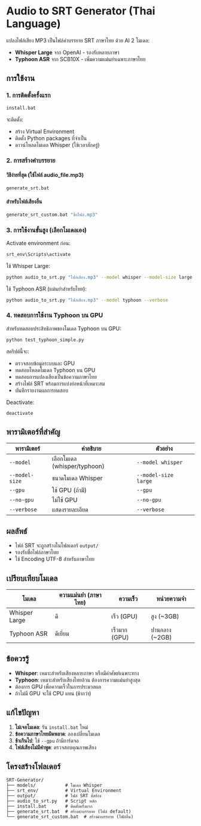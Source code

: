 # Audio to SRT Generator (Thai Language)

แปลงไฟล์เสียง MP3 เป็นไฟล์คำบรรยาย SRT ภาษาไทย ด้วย AI 2 โมเดล:
- **Whisper Large** จาก OpenAI - รองรับหลายภาษา
- **Typhoon ASR** จาก SCB10X - เพิ่มความแม่นยำเฉพาะภาษาไทย

## การใช้งาน

### 1. การติดตั้งครั้งแรก
```bash
install.bat
```
จะติดตั้ง:
- สร้าง Virtual Environment
- ติดตั้ง Python packages ที่จำเป็น
- ดาวน์โหลดโมเดล Whisper (ใช้เวลาสักครู่)

### 2. การสร้างคำบรรยาย

#### วิธีง่ายที่สุด (ใช้ไฟล์ audio_file.mp3)
```bash
generate_srt.bat
```

#### สำหรับไฟล์เสียงอื่น
```bash
generate_srt_custom.bat "ชื่อไฟล์.mp3"
```

### 3. การใช้งานขั้นสูง (เลือกโมเดลเอง)

Activate environment ก่อน:
```bash
srt_env\Scripts\activate
```

ใช้ Whisper Large:
```bash
python audio_to_srt.py "ไฟล์เสียง.mp3" --model whisper --model-size large --verbose
```

ใช้ Typhoon ASR (แม่นยำสำหรับไทย):
```bash
python audio_to_srt.py "ไฟล์เสียง.mp3" --model typhoon --verbose
```

### 4. ทดสอบการใช้งาน Typhoon บน GPU

สำหรับทดสอบประสิทธิภาพของโมเดล Typhoon บน GPU:
```bash
python test_typhoon_simple.py
```

สคริปต์นี้จะ:
- ตรวจสอบข้อมูลระบบและ GPU
- ทดสอบโหลดโมเดล Typhoon บน GPU
- ทดสอบการแปลงเสียงเป็นข้อความภาษาไทย
- สร้างไฟล์ SRT พร้อมการแบ่งย่อหน้าที่เหมาะสม
- บันทึกรายงานผลการทดสอบ

Deactivate:
```bash
deactivate
```

## พารามิเตอร์ที่สำคัญ

| พารามิเตอร์ | คำอธิบาย | ตัวอย่าง |
|------------|----------|----------|
| `--model` | เลือกโมเดล (whisper/typhoon) | `--model whisper` |
| `--model-size` | ขนาดโมเดล Whisper | `--model-size large` |
| `--gpu` | ใช้ GPU (ถ้ามี) | `--gpu` |
| `--no-gpu` | ไม่ใช้ GPU | `--no-gpu` |
| `--verbose` | แสดงรายละเอียด | `--verbose` |

## ผลลัพธ์

- ไฟล์ SRT จะถูกสร้างในโฟลเดอร์ `output/`
- รองรับชื่อไฟล์ภาษาไทย
- ใช้ Encoding UTF-8 สำหรับภาษาไทย

## เปรียบเทียบโมเดล

| โมเดล | ความแม่นยำ (ภาษาไทย) | ความเร็ว | หน่วยความจำ |
|--------|---------------------|--------|------------|
| Whisper Large | ดี | เร็ว (GPU) | สูง (~3GB) |
| Typhoon ASR | ดีเยี่ยม | เร็วมาก (GPU) | ปานกลาง (~2GB) |

## ข้อควรรู้

- **Whisper**: เหมาะสำหรับเสียงหลายภาษา หรือมีคำศัพท์เฉพาะทาง
- **Typhoon**: เหมาะสำหรับเสียงไทยล้วน ต้องการความแม่นยำสูงสุด
- ต้องการ GPU เพื่อความเร็วในการประมวลผล
- ถ้าไม่มี GPU จะใช้ CPU แทน (ช้ากว่า)

## แก้ไขปัญหา

1. **ไม่เจอโมเดล**: รัน `install.bat` ใหม่
2. **ข้อความภาษาไทยผิดพลาด**: ลองเปลี่ยนโมเดล
3. **ช้าเกินไป**: ใช้ `--gpu` ถ้ามีการ์ดจอ
4. **ไฟล์เสียงไม่มีคำพูด**: ตรวจสอบคุณภาพเสียง

## โครงสร้างโฟลเดอร์

```
SRT-Generator/
├── models/           # โมเดล Whisper
├── srt_env/          # Virtual Environment
├── output/           # ไฟล์ SRT ที่สร้าง
├── audio_to_srt.py   # Script หลัก
├── install.bat       # ติดตั้งครั้งแรก
├── generate_srt.bat  # สร้างคำบรรยาย (ไฟล์ default)
└── generate_srt_custom.bat  # สร้างคำบรรยาย (ไฟล์อื่น)